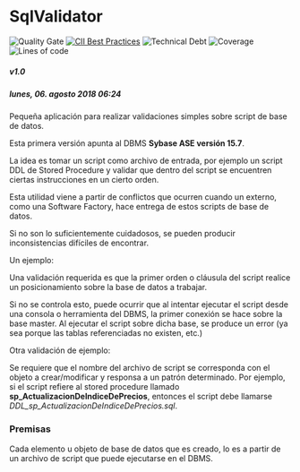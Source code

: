 # SqlValidator

![Quality Gate](https://sonarcloud.io/api/project_badges/measure?project=fjspitz_SqlValidator&metric=alert_status)
[![CII Best Practices](https://bestpractices.coreinfrastructure.org/projects/2276/badge)](https://bestpractices.coreinfrastructure.org/projects/2276)
![Technical Debt](https://sonarcloud.io/api/project_badges/measure?project=fjspitz_SqlValidator&metric=sqale_index)
![Coverage](https://sonarcloud.io/api/project_badges/measure?project=fjspitz_SqlValidator&metric=coverage)
![Lines of code](https://sonarcloud.io/api/project_badges/measure?project=fjspitz_SqlValidator&metric=ncloc)

##### v1.0

##### lunes, 06. agosto 2018 06:24 

Pequeña aplicación para realizar validaciones simples sobre script de base de datos.

Esta primera versión apunta al DBMS **Sybase ASE versión 15.7**.

La idea es tomar un script como archivo de entrada, por ejemplo un script DDL de Stored Procedure y validar que dentro del script se encuentren ciertas instrucciones en un cierto orden.

Esta utilidad viene a partir de conflictos que ocurren cuando un externo, como una Software Factory, hace entrega de estos scripts de base de datos.

Si no son lo suficientemente cuidadosos, se pueden producir inconsistencias difíciles de encontrar.

Un ejemplo:

Una validación requerida es que la primer orden o cláusula del script realice un posicionamiento sobre la base de datos a trabajar.

Si no se controla esto, puede ocurrir que al intentar ejecutar el script desde una consola o herramienta del DBMS, la primer conexión se hace sobre la base master. Al ejecutar el script sobre dicha base, se produce un error (ya sea porque las tablas referenciadas no existen, etc.)

Otra validación de ejemplo:

Se requiere que el nombre del archivo de script se corresponda con el objeto a crear/modificar y responsa a un patrón determinado. Por ejemplo, si el script refiere al stored procedure llamado **sp_ActualizacionDeIndiceDePrecios**, entonces el script debe llamarse *DDL_sp_ActualizacionDeIndiceDePrecios.sql*.

### Premisas

Cada elemento u objeto de base de datos que es creado, lo es a partir de un archivo de script que puede ejecutarse en el DBMS.


 
